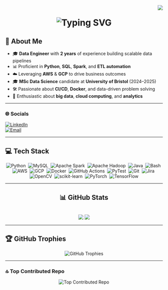 <img align="right" src="https://visitor-badge.laobi.icu/badge?page_id=milind3020.milind3020" />


<div align="center">
  <h1>
    <img src="https://readme-typing-svg.herokuapp.com/?font=Righteous&size=35&center=true&vCenter=true&width=500&height=70&duration=4000&lines=Hi+There!+👋;+I'm+Milind+Yadav!;" alt="Typing SVG"/>
  </h1>
</div>

## 💫 About Me
- 🎓 **Data Engineer** with **2 years** of experience building scalable data pipelines  
- 📊 Proficient in **Python**, **SQL**, **Spark**, and **ETL automation**  
- ☁️ Leveraging **AWS** & **GCP** to drive business outcomes  
- 🎓 **MSc Data Science** candidate at **University of Bristol** (2024–2025)  
- 🛠️ Passionate about **CI/CD**, **Docker**, and data-driven problem solving  
- 🔬 Enthusiastic about **big data**, **cloud computing**, and **analytics**  

---

### 🌐 Socials
[![LinkedIn](https://img.shields.io/badge/LinkedIn-%230077B5.svg?logo=linkedin&logoColor=white)](https://www.linkedin.com/in/milindyadav56/)  
[![Email](https://img.shields.io/badge/Email-D14836?logo=gmail&logoColor=white)](mailto:milindyadav98@yahoo.com)

---

## 💻 Tech Stack

<p align="center">
  <img alt="Python"         src="https://img.shields.io/badge/python-3776AB?style=for-the-badge&logo=python&logoColor=white" />&nbsp;
  <img alt="MySQL"          src="https://img.shields.io/badge/mysql-4479A1?style=for-the-badge&logo=mysql&logoColor=white" />&nbsp;
  <img alt="Apache Spark"   src="https://img.shields.io/badge/apache--spark-E25A1C?style=for-the-badge&logo=apache-spark&logoColor=white" />&nbsp;
  <img alt="Apache Hadoop"  src="https://img.shields.io/badge/apache--hadoop-66CCFF?style=for-the-badge&logo=apache-hadoop&logoColor=white" />&nbsp;
  <img alt="Java"           src="https://img.shields.io/badge/java-ED8B00?style=for-the-badge&logo=java&logoColor=white" />&nbsp;
  <img alt="Bash"           src="https://img.shields.io/badge/bash-4EAA25?style=for-the-badge&logo=gnu-bash&logoColor=white" />&nbsp;
  <img alt="AWS"            src="https://img.shields.io/badge/aws-FF9900?style=for-the-badge&logo=amazon-aws&logoColor=white" />&nbsp;
  <img alt="GCP"            src="https://img.shields.io/badge/google--cloud-F9AB00?style=for-the-badge&logo=google-cloud&logoColor=white" />&nbsp;
  <img alt="Docker"         src="https://img.shields.io/badge/docker-2496ED?style=for-the-badge&logo=docker&logoColor=white" />&nbsp;
  <img alt="GitHub Actions" src="https://img.shields.io/badge/github--actions-2088FF?style=for-the-badge&logo=github-actions&logoColor=white" />&nbsp;
  <img alt="PyTest"         src="https://img.shields.io/badge/pytest-0A4D8C?style=for-the-badge&logo=pytest&logoColor=white" />&nbsp;
  <img alt="Git"            src="https://img.shields.io/badge/git-F05032?style=for-the-badge&logo=git&logoColor=white" />&nbsp;
  <img alt="Jira"           src="https://img.shields.io/badge/jira-0052CC?style=for-the-badge&logo=jira&logoColor=white" />&nbsp;
  <img alt="OpenCV"         src="https://img.shields.io/badge/opencv-5C3EE8?style=for-the-badge&logo=opencv&logoColor=white" />&nbsp;
  <img alt="scikit-learn"   src="https://img.shields.io/badge/scikit--learn-F7931E?style=for-the-badge&logo=scikit-learn&logoColor=white" />&nbsp;
  <img alt="PyTorch"        src="https://img.shields.io/badge/pytorch-EE4C2C?style=for-the-badge&logo=pytorch&logoColor=white" />&nbsp;
  <img alt="TensorFlow"     src="https://img.shields.io/badge/tensorflow-FF6F00?style=for-the-badge&logo=tensorflow&logoColor=white" />
</p>


---

<h2 align="center">📊 GitHub Stats</h2>
<br>
<div align=center>
    <img src="https://github-readme-stats.vercel.app/api/top-langs/?username=milind3020&layout=compact&theme=radical&exclude_repo=github-readme-stats&border_radius=15&langs_count=6&size_weight=0.5&count_weight=0.5" />
    <img src="https://github-readme-stats.vercel.app/api?username=milind3020&show_icons=true&theme=radical&border_radius=15&rank_icon=github&hide=stars" />
    <br/>
    
</div>

---

## 🏆 GitHub Trophies
<p align="center">
  <img src="https://github-profile-trophy.vercel.app/?username=milind3020&theme=neon&no-frame=true&no-bg=true" alt="GitHub Trophies" />
</p>

---

### 🔝 Top Contributed Repo
<p align="center">
  <img src="https://github-contributor-stats.vercel.app/api?username=milind3020&limit=5&theme=neon&combine_all_yearly_contributions=true" alt="Top Contributed Repo" />
</p>

